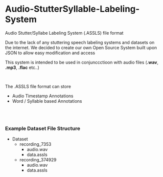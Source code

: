 # Audio-StutterSyllable-Labeling-System
Audio Stutter/Syllabe Labeling System (.ASSLS) file format

Due to the lack of any stuttering speech labeling systems and datasets on the internet. We decided to create our own Open Source System built upon JSON to allow easy modification and access

This system is intended to be used in conjunccctioon with audio files (**.wav**, **.mp3**, **.flac** etc..)

<br>

The .ASSLS file format can store
* Audio Timestamp Annotations
* Word / Syllable based Annotations 


<br>
<br>

### Example Dataset File Structure
- Dataset
  - recording_7353
    - audio.wav
    - data.assls
  - recording_374929
    - audio.wav
    - data.assls



